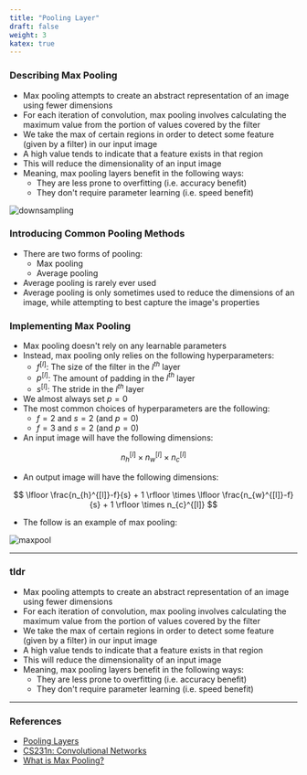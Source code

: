 ```yaml
---
title: "Pooling Layer"
draft: false
weight: 3
katex: true
---
```


### Describing Max Pooling
- Max pooling attempts to create an abstract representation of an image using fewer dimensions
- For each iteration of convolution, max pooling involves calculating the maximum value from the portion of values covered by the filter
- We take the max of certain regions in order to detect some feature (given by a filter) in our input image
- A high value tends to indicate that a feature exists in that region
- This will reduce the dimensionality of an input image
- Meaning, max pooling layers benefit in the following ways:
	- They are less prone to overfitting (i.e. accuracy benefit)
	- They don't require parameter learning (i.e. speed benefit)

![downsampling](/img/pool.jpeg)

### Introducing Common Pooling Methods
- There are two forms of pooling:
	- Max pooling
	- Average pooling
- Average pooling is rarely ever used
- Average pooling is only sometimes used to reduce the dimensions of an image, while attempting to best capture the image's properties

### Implementing Max Pooling
- Max pooling doesn't rely on any learnable parameters
- Instead, max pooling only relies on the following hyperparameters:
	- $f^{[l]}$: The size of the filter in the $l^{th}$ layer
	- $p^{[l]}$: The amount of padding in the $l^{th}$ layer
	- $s^{[l]}$: The stride in the $l^{th}$ layer
- We almost always set $p=0$
- The most common choices of hyperparameters are the following:
	- $f=2$ and $s=2$ (and $p=0$)
	- $f=3$ and $s=2$ (and $p=0$)
- An input image will have the following dimensions:

$$ n_{h}^{[l]} \times n_{w}^{[l]} \times n_{c}^{[l]} $$

- An output image will have the following dimensions:

$$ \lfloor \frac{n_{h}^{[l]}-f}{s} + 1 \rfloor \times \lfloor \frac{n_{w}^{[l]}-f}{s} + 1 \rfloor \times n_{c}^{[l]} $$
- The follow is an example of max pooling:

![maxpool](/img/maxpool.svg)

---

### tldr
- Max pooling attempts to create an abstract representation of an image using fewer dimensions
- For each iteration of convolution, max pooling involves calculating the maximum value from the portion of values covered by the filter
- We take the max of certain regions in order to detect some feature (given by a filter) in our input image
- A high value tends to indicate that a feature exists in that region
- This will reduce the dimensionality of an input image
- Meaning, max pooling layers benefit in the following ways:
	- They are less prone to overfitting (i.e. accuracy benefit)
	- They don't require parameter learning (i.e. speed benefit)

---

### References
- [Pooling Layers](https://www.youtube.com/watch?v=8oOgPUO-TBY&list=PLkDaE6sCZn6Gl29AoE31iwdVwSG-KnDzF&index=9)
- [CS231n: Convolutional Networks](https://cs231n.github.io/convolutional-networks/)
- [What is Max Pooling?](https://www.quora.com/What-is-max-pooling-in-convolutional-neural-networks)
